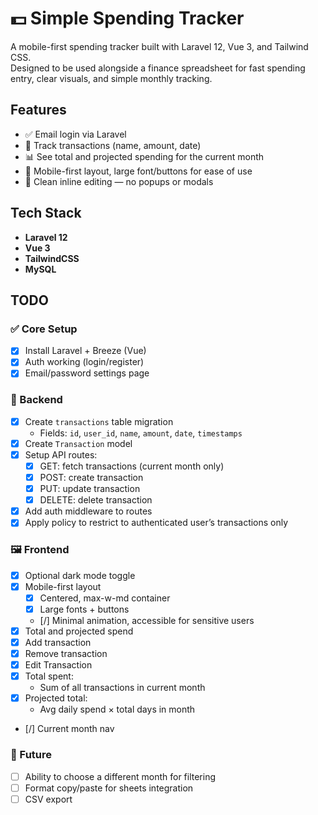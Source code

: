 # 💵 Simple Spending Tracker

A mobile-first spending tracker built with Laravel 12, Vue 3, and Tailwind CSS.  
Designed to be used alongside a finance spreadsheet for fast spending entry, clear visuals, and simple monthly tracking.

## Features

- ✅ Email login via Laravel
- 📆 Track transactions (name, amount, date)
- 📊 See total and projected spending for the current month
- 📱 Mobile-first layout, large font/buttons for ease of use
- 🧠 Clean inline editing — no popups or modals

## Tech Stack

- **Laravel 12**
- **Vue 3**
- **TailwindCSS**
- **MySQL**

## TODO

### ✅ Core Setup

- [x] Install Laravel + Breeze (Vue)
- [x] Auth working (login/register)
- [x] Email/password settings page

### 🧱 Backend

- [x] Create `transactions` table migration
     - Fields: `id`, `user_id`, `name`, `amount`, `date`, `timestamps`
- [x] Create `Transaction` model
- [x] Setup API routes:
     - [x] GET: fetch transactions (current month only)
     - [x] POST: create transaction
     - [x] PUT: update transaction
     - [x] DELETE: delete transaction
- [x] Add auth middleware to routes
- [x] Apply policy to restrict to authenticated user’s transactions only

### 🖼️ Frontend

- [x] Optional dark mode toggle
- [x] Mobile-first layout
     - [x] Centered, max-w-md container
     - [x] Large fonts + buttons
     - [/] Minimal animation, accessible for sensitive users
- [x] Total and projected spend
- [x] Add transaction
- [x] Remove transaction
- [x] Edit Transaction
- [x] Total spent:
     - Sum of all transactions in current month
- [x] Projected total:
     - Avg daily spend × total days in month
- [/] Current month nav

### 🧪 Future

- [ ] Ability to choose a different month for filtering
- [ ] Format copy/paste for sheets integration
- [ ] CSV export
